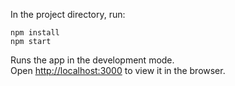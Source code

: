 In the project directory, run:

    npm install
    npm start

Runs the app in the development mode.<br />
Open [http://localhost:3000](http://localhost:3000) to view it in the browser.

<!---The GitHub link: https://github.com/QianqianQ/react_app -->

<!---The app is deployed to AWS: https://master.d3ga8tei01vp9t.amplifyapp.com/ -->
